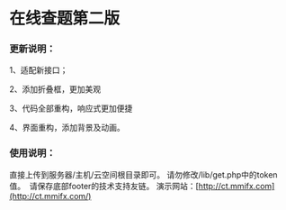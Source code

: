 # 在线查题第二版

### 更新说明：

1、适配新接口；

2、添加折叠框，更加美观

3、代码全部重构，响应式更加便捷

4、界面重构，添加背景及动画。

### 使用说明：		

直接上传到服务器/主机/云空间根目录即可。
​		请勿修改/lib/get.php中的token值。
​		请保存底部footer的技术支持友链。
​		演示网站：[http://ct.mmifx.com](http://ct.mmifx.com/)